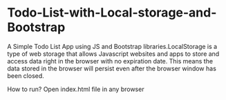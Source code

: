 # Todo-List-with-Local-storage-and-Bootstrap
A Simple Todo List App using JS and Bootstrap libraries.LocalStorage is a type of web storage that allows Javascript websites and apps to store and access data right in the browser with no expiration date. This means the data stored in the browser will persist even after the browser window has been closed.

How to run?
Open index.html file in any browser

